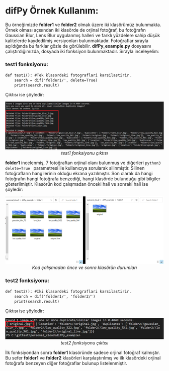 #	difPy Örnek Kullanım:

Bu örneğimizde **folder1** ve **folder2** olmak üzere iki klasörümüz bulunmakta. Örnek olması açısından iki klasörde de orjinal fotoğraf, bu fotoğrafın Gaussian Blur, Lens Blur uygulanmış halleri ve farklı yüzdelere sahip düşük kalitelerde kaydedilmiş versiyonları bulunmaktadır. Fotoğraflar sırayla açıldığında bu farklar gözle de görülebilir. **difPy_example.py** dosyasını çalıştırdığımızda, dosyada iki fonksiyon bulunmaktadır. Sırayla inceleyelim:

###	test1 fonksiyonu:
```python3
def test1(): #Tek klasordeki fotograflari karsilastirir.
    search = dif('folder1/', delete=True)
    print(search.result)
```
Çıktısı ise şöyledir:

<p align="center">
  <img alt="test1 fonksiyonu çıktısı" src="/images/output1.png">
  <br><em>test1 fonksiyonu çıktısı</em>
</p>

**folder1** incelenmiş, 7 fotoğraftan orjinal olanı bulunmuş ve diğerleri ```python3 delete=True ``` parametresi ile kullanıcıya sorularak silinmiştir. Silinen fotoğrafların hangilerinin olduğu ekrana yazılmıştır. Son olarak da hangi fotoğrafın hangi fotoğrafa benzediği, hangi klasörde bulunduğu gibi bilgiler gösterilmiştir. Klasörün kod çalışmadan önceki hali ve sonraki hali ise şöyledir:

<p align="center">
  <img alt="Kod çalışmadan önce ve sonra klasörün durumları" src="/images/output3.PNG">
  <br><em>Kod çalışmadan önce ve sonra klasörün durumları</em>
</p>

###	test2 fonksiyonu:
```python3
def test2(): #Iki klasordeki fotograflari karsilastirir.
    search = dif('folder1/', 'folder2/')
    print(search.result)
```
Çıktısı ise şöyledir:

<p align="center">
  <img alt="test2 fonksiyonu çıktısı" src="/images/output2.PNG">
  <br><em>test2 fonksiyonu çıktısı</em>
</p>

İlk fonksiyondan sonra **folder1**  klasöründe sadece orjinal fotoğraf kalmıştır. Bu sefer **folder1** ve **folder2** klasörleri karşılaştırılmış ve ilk klasördeki orjinal fotoğrafa benzeyen diğer fotoğraflar bulunup listelenmiştir.
